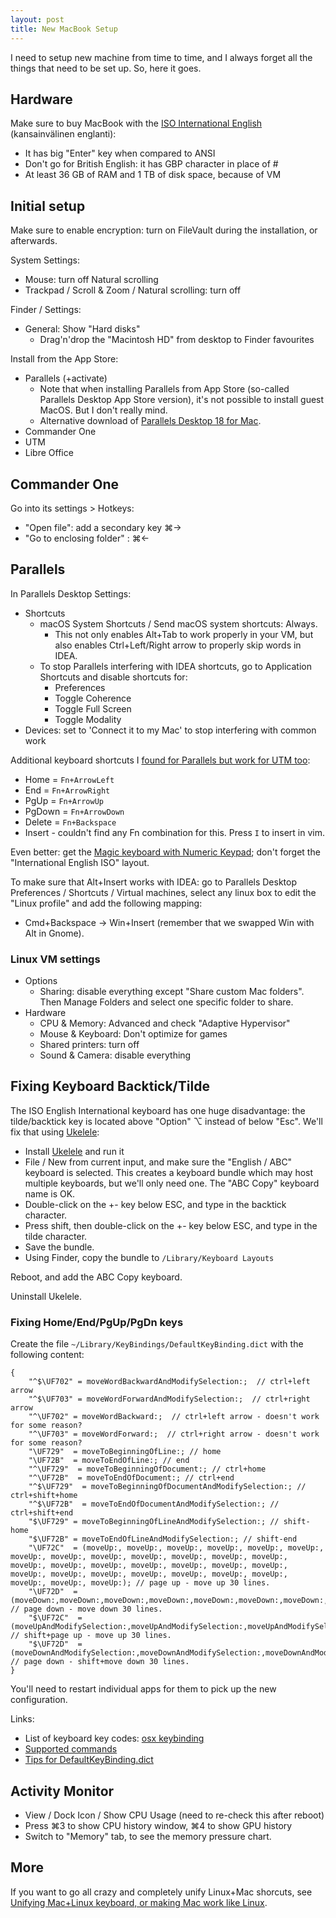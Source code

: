 ```yaml
---
layout: post
title: New MacBook Setup
---
```


I need to setup new machine from time to time, and I always forget all the things that need to be set up.
So, here it goes.

## Hardware

Make sure to buy MacBook with the [ISO International English](https://support.apple.com/en-us/102743#ISO) (kansainvälinen englanti):

* It has big "Enter" key when compared to ANSI
* Don't go for British English: it has GBP character in place of #
* At least 36 GB of RAM and 1 TB of disk space, because of VM

## Initial setup

Make sure to enable encryption: turn on FileVault during the installation, or afterwards.

System Settings:

* Mouse: turn off Natural scrolling
* Trackpad / Scroll & Zoom / Natural scrolling: turn off

Finder / Settings:

* General: Show "Hard disks"
  * Drag'n'drop the "Macintosh HD" from desktop to Finder favourites

Install from the App Store:

* Parallels (+activate)
  * Note that when installing Parallels from App Store (so-called Parallels Desktop App Store version),
    it's not possible to install guest MacOS. But I don't really mind.
  * Alternative download of [Parallels Desktop 18 for Mac](https://www.parallels.com/products/desktop/download/).
* Commander One
* UTM
* Libre Office

## Commander One

Go into its settings > Hotkeys:

* "Open file": add a secondary key ⌘→
* "Go to enclosing folder" : ⌘←

## Parallels

In Parallels Desktop Settings:

* Shortcuts
  * macOS System Shortcuts / Send macOS system shortcuts: Always.
    * This not only enables Alt+Tab to work properly in your VM, but also enables Ctrl+Left/Right arrow to
      properly skip words in IDEA.
  * To stop Parallels interfering with IDEA shortcuts, go to Application Shortcuts and disable shortcuts for:
    * Preferences
    * Toggle Coherence
    * Toggle Full Screen
    * Toggle Modality
* Devices: set to 'Connect it to my Mac' to stop interfering with common work

Additional keyboard shortcuts I [found for Parallels but work for UTM too](https://forum.parallels.com/threads/keyboard-shortcut-for-home-end.208263/):

* Home = `Fn+ArrowLeft`
* End = `Fn+ArrowRight`
* PgUp = `Fn+ArrowUp`
* PgDown = `Fn+ArrowDown`
* Delete = `Fn+Backspace`
* Insert - couldn't find any Fn combination for this. Press `I` to insert in vim.

Even better: get the [Magic keyboard with Numeric Keypad](https://www.apple.com/shop/product/MMMR3B/A/magic-keyboard-with-touch-id-and-numeric-keypad-for-mac-models-with-apple-silicon-british-english-black-keys);
don't forget the "International English ISO" layout.

To make sure that Alt+Insert works with IDEA: go to Parallels Desktop Preferences / Shortcuts / Virtual machines, select any linux box
to edit the "Linux profile" and add the following mapping:

* Cmd+Backspace -> Win+Insert (remember that we swapped Win with Alt in Gnome).

### Linux VM settings

* Options
  * Sharing: disable everything except "Share custom Mac folders". Then Manage Folders
    and select one specific folder to share.
* Hardware
  * CPU & Memory: Advanced and check "Adaptive Hypervisor"
  * Mouse & Keyboard: Don't optimize for games
  * Shared printers: turn off
  * Sound & Camera: disable everything

## Fixing Keyboard Backtick/Tilde

The ISO English International keyboard has one huge disadvantage: the tilde/backtick key is located above "Option" ⌥ instead of below "Esc".
We'll fix that using [Ukelele](https://software.sil.org/ukelele/):

* Install [Ukelele](https://software.sil.org/ukelele/) and run it
* File / New from current input, and make sure the "English / ABC" keyboard is selected.
  This creates a keyboard bundle which may host multiple keyboards, but we'll only need one. The "ABC Copy" keyboard name is OK.
* Double-click on the +- key below ESC, and type in the backtick character.
* Press shift, then double-click on the +- key below ESC, and type in the tilde character.
* Save the bundle.
* Using Finder, copy the bundle to `/Library/Keyboard Layouts`

Reboot, and add the ABC Copy keyboard.

Uninstall Ukelele.

### Fixing Home/End/PgUp/PgDn keys

Create the file `~/Library/KeyBindings/DefaultKeyBinding.dict` with the following content:
```
{
    "^$\UF702" = moveWordBackwardAndModifySelection:;  // ctrl+left arrow
    "^$\UF703" = moveWordForwardAndModifySelection:;  // ctrl+right arrow
    "^\UF702" = moveWordBackward:;  // ctrl+left arrow - doesn't work for some reason?
    "^\UF703" = moveWordForward:;  // ctrl+right arrow - doesn't work for some reason?
    "\UF729"  = moveToBeginningOfLine:; // home
    "\UF72B"  = moveToEndOfLine:; // end
    "^\UF729"  = moveToBeginningOfDocument:; // ctrl+home
    "^\UF72B"  = moveToEndOfDocument:; // ctrl+end
    "^$\UF729"  = moveToBeginningOfDocumentAndModifySelection:; // ctrl+shift+home
    "^$\UF72B"  = moveToEndOfDocumentAndModifySelection:; // ctrl+shift+end
    "$\UF729" = moveToBeginningOfLineAndModifySelection:; // shift-home
    "$\UF72B" = moveToEndOfLineAndModifySelection:; // shift-end
    "\UF72C"  = (moveUp:, moveUp:, moveUp:, moveUp:, moveUp:, moveUp:, moveUp:, moveUp:, moveUp:, moveUp:, moveUp:, moveUp:, moveUp:, moveUp:, moveUp:, moveUp:, moveUp:, moveUp:, moveUp:, moveUp:, moveUp:, moveUp:, moveUp:, moveUp:, moveUp:, moveUp:, moveUp:, moveUp:, moveUp:, moveUp:); // page up - move up 30 lines.
    "\UF72D"  = (moveDown:,moveDown:,moveDown:,moveDown:,moveDown:,moveDown:,moveDown:,moveDown:,moveDown:,moveDown:,moveDown:,moveDown:,moveDown:,moveDown:,moveDown:,moveDown:,moveDown:,moveDown:,moveDown:,moveDown:,moveDown:,moveDown:,moveDown:,moveDown:,moveDown:,moveDown:,moveDown:,moveDown:,moveDown:); // page down - move down 30 lines.
    "$\UF72C"  = (moveUpAndModifySelection:,moveUpAndModifySelection:,moveUpAndModifySelection:,moveUpAndModifySelection:,moveUpAndModifySelection:,moveUpAndModifySelection:,moveUpAndModifySelection:,moveUpAndModifySelection:,moveUpAndModifySelection:,moveUpAndModifySelection:,moveUpAndModifySelection:,moveUpAndModifySelection:,moveUpAndModifySelection:,moveUpAndModifySelection:,moveUpAndModifySelection:,moveUpAndModifySelection:,moveUpAndModifySelection:,moveUpAndModifySelection:,moveUpAndModifySelection:,moveUpAndModifySelection:,moveUpAndModifySelection:,moveUpAndModifySelection:,moveUpAndModifySelection:,moveUpAndModifySelection:,moveUpAndModifySelection:,moveUpAndModifySelection:,moveUpAndModifySelection:,moveUpAndModifySelection:,moveUpAndModifySelection:,moveUpAndModifySelection:); // shift+page up - move up 30 lines.
    "$\UF72D"  = (moveDownAndModifySelection:,moveDownAndModifySelection:,moveDownAndModifySelection:,moveDownAndModifySelection:,moveDownAndModifySelection:,moveDownAndModifySelection:,moveDownAndModifySelection:,moveDownAndModifySelection:,moveDownAndModifySelection:,moveDownAndModifySelection:,moveDownAndModifySelection:,moveDownAndModifySelection:,moveDownAndModifySelection:,moveDownAndModifySelection:,moveDownAndModifySelection:,moveDownAndModifySelection:,moveDownAndModifySelection:,moveDownAndModifySelection:,moveDownAndModifySelection:,moveDownAndModifySelection:,moveDownAndModifySelection:,moveDownAndModifySelection:,moveDownAndModifySelection:,moveDownAndModifySelection:,moveDownAndModifySelection:,moveDownAndModifySelection:,moveDownAndModifySelection:,moveDownAndModifySelection:,moveDownAndModifySelection:,moveDownAndModifySelection:); // page down - shift+move down 30 lines.
}
```
You'll need to restart individual apps for them to pick up the new configuration.

Links:
* List of keyboard key codes: [osx keybinding](http://xahlee.info/kbd/osx_keybinding_key_syntax.html)
* [Supported commands](https://developer.apple.com/documentation/appkit/nsstandardkeybindingresponding)
* [Tips for DefaultKeyBinding.dict](https://apple.stackexchange.com/questions/127023/how-do-i-know-what-to-put-in-defaultkeybinding-dict)

## Activity Monitor

* View / Dock Icon / Show CPU Usage (need to re-check this after reboot)
* Press ⌘3 to show CPU history window, ⌘4 to show GPU history
* Switch to "Memory" tab, to see the memory pressure chart.

## More

If you want to go all crazy and completely unify Linux+Mac shorcuts, see
[Unifying Mac+Linux keyboard, or making Mac work like Linux](../unifying-mac-linux/).
